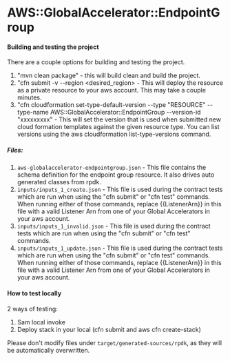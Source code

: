 # AWS::GlobalAccelerator::EndpointGroup

#### Building and testing the project
There are a couple options for building and testing the project.

1. "mvn clean package" - this will build clean and build the project.
2. "cfn submit -v --region <desired_region> - This will deploy the resource as a private resource to your aws account.  This may take a couple minutes.
3. "cfn cloudformation set-type-default-version --type "RESOURCE" --type-name AWS::GlobalAccelerator::EndpointGroup --version-id "xxxxxxxxx" - This will set the version that is used when submitted new cloud formation templates against the given resource type. You can list versions using the aws cloudformation list-type-versions command.

##### Files:

1. `aws-globalaccelerator-endpointgroup.json` - This file contains the schema definition for the endpoint group resource.  It also drives auto generated classes from rpdk.
2. `inputs/inputs_1_create.json` - This file is used during the contract tests which are run when using the "cfn submit" or "cfn test" commands.  When running either of those commands, replace {{ListenerArn}} in this file with a valid Listener Arn from one of your Global Accelerators in your aws account.
3. `inputs/inputs_1_invalid.json` - This file is used during the contract tests which are run when using the "cfn submit" or "cfn test" commands.
4. `inputs/inputs_1_update.json` - This file is used during the contract tests which are run when using the "cfn submit" or "cfn test" commands.  When running either of those commands, replace {{ListenerArn}} in this file with a valid Listener Arn from one of your Global Accelerators in your aws account.


#### How to test locally
2 ways of testing:
1. Sam local invoke
2. Deploy stack in your local (cfn submit and aws cfn create-stack)

Please don't modify files under `target/generated-sources/rpdk`, as they will be
automatically overwritten.
